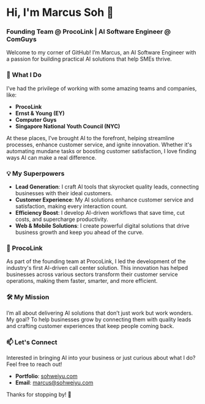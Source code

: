 # Hi, I'm Marcus Soh 👋

### Founding Team @ ProcoLink | AI Software Engineer @ ComGuys

Welcome to my corner of GitHub! I’m Marcus, an AI Software Engineer with a passion for building practical AI solutions that help SMEs thrive.

### 🚀 What I Do

I’ve had the privilege of working with some amazing teams and companies, like:

- **ProcoLink**
- **Ernst & Young (EY)**
- **Computer Guys**
- **Singapore National Youth Council (NYC)**

At these places, I’ve brought AI to the forefront, helping streamline processes, enhance customer service, and ignite innovation. Whether it's automating mundane tasks or boosting customer satisfaction, I love finding ways AI can make a real difference.

### 💡 My Superpowers

- **Lead Generation**: I craft AI tools that skyrocket quality leads, connecting businesses with their ideal customers.
- **Customer Experience**: My AI solutions enhance customer service and satisfaction, making every interaction count.
- **Efficiency Boost**: I develop AI-driven workflows that save time, cut costs, and supercharge productivity.
- **Web & Mobile Solutions**: I create powerful digital solutions that drive business growth and keep you ahead of the curve.

### 🌟 ProcoLink

As part of the founding team at ProcoLink, I led the development of the industry's first AI-driven call center solution. This innovation has helped businesses across various sectors transform their customer service operations, making them faster, smarter, and more efficient.

### 🛠️ My Mission

I’m all about delivering AI solutions that don’t just work but work wonders. My goal? To help businesses grow by connecting them with quality leads and crafting customer experiences that keep people coming back.

### 📫 Let's Connect

Interested in bringing AI into your business or just curious about what I do? Feel free to reach out!

- **Portfolio**: [sohweiyu.com](http://sohweiyu.com)
- **Email**: marcus@sohweiyu.com

Thanks for stopping by! 🚀
